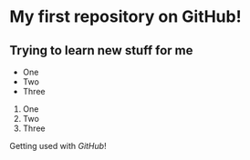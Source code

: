 # My **first** repository on GitHub!

## Trying to learn new stuff for me
* One
* Two
* Three
1. One
2. Two
3. Three

Getting used with *GitHub*!
